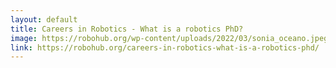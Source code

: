 ```yaml
---
layout: default
title: Careers in Robotics - What is a robotics PhD?
image: https://robohub.org/wp-content/uploads/2022/03/sonia_oceano.jpeg
link: https://robohub.org/careers-in-robotics-what-is-a-robotics-phd/
---
```

